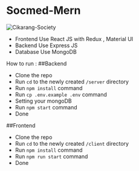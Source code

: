 # Socmed-Mern

![Cikarang-Society](https://github.com/harbyanwardi/Socmed-Mern/assets/32807456/6acd2e26-f65d-463d-91e9-a0bf4493f415)

- Frontend Use React JS with Redux , Material UI
- Backend Use Express JS
- Database Use MongoDB

How to run :
##Backend
-   Clone the repo
-   Run `cd` to the newly created `/server` directory
-   Run `npm install` command
-   Run `cp .env.example .env` command
-   Setting your mongoDB 
-   Run `npm start` command
-   Done

##Frontend
-   Clone the repo
-   Run `cd` to the newly created `/client` directory
-   Run `npm install` command
-   Run `npm run start` command
-   Done
